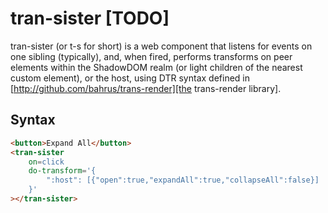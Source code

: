 # tran-sister [TODO]

tran-sister (or t-s for short) is a web component that listens for events on one sibling (typically), and, when fired, performs transforms on peer  elements within the ShadowDOM realm (or light children of the nearest custom element), or the host, using DTR syntax defined in [http://github.com/bahrus/trans-render][the trans-render library].

## Syntax

```html
<button>Expand All</button>
<tran-sister 
    on=click
    do-transform='{
        ":host": [{"open":true,"expandAll":true,"collapseAll":false}]
    }'
></tran-sister>
```